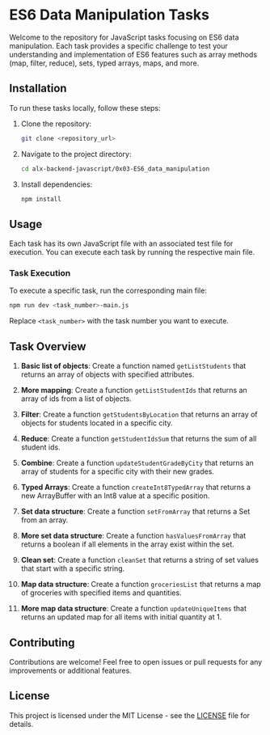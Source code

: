 # ES6 Data Manipulation Tasks

Welcome to the repository for JavaScript tasks focusing on ES6 data manipulation. Each task provides a specific challenge to test your understanding and implementation of ES6 features such as array methods (map, filter, reduce), sets, typed arrays, maps, and more.

## Installation

To run these tasks locally, follow these steps:

1. Clone the repository:

   ```bash
   git clone <repository_url>
   ```

2. Navigate to the project directory:

   ```bash
   cd alx-backend-javascript/0x03-ES6_data_manipulation
   ```

3. Install dependencies:

   ```bash
   npm install
   ```

## Usage

Each task has its own JavaScript file with an associated test file for execution. You can execute each task by running the respective main file.

### Task Execution

To execute a specific task, run the corresponding main file:

```bash
npm run dev <task_number>-main.js
```

Replace `<task_number>` with the task number you want to execute.

## Task Overview

1. **Basic list of objects**: Create a function named `getListStudents` that returns an array of objects with specified attributes.

2. **More mapping**: Create a function `getListStudentIds` that returns an array of ids from a list of objects.

3. **Filter**: Create a function `getStudentsByLocation` that returns an array of objects for students located in a specific city.

4. **Reduce**: Create a function `getStudentIdsSum` that returns the sum of all student ids.

5. **Combine**: Create a function `updateStudentGradeByCity` that returns an array of students for a specific city with their new grades.

6. **Typed Arrays**: Create a function `createInt8TypedArray` that returns a new ArrayBuffer with an Int8 value at a specific position.

7. **Set data structure**: Create a function `setFromArray` that returns a Set from an array.

8. **More set data structure**: Create a function `hasValuesFromArray` that returns a boolean if all elements in the array exist within the set.

9. **Clean set**: Create a function `cleanSet` that returns a string of set values that start with a specific string.

10. **Map data structure**: Create a function `groceriesList` that returns a map of groceries with specified items and quantities.

11. **More map data structure**: Create a function `updateUniqueItems` that returns an updated map for all items with initial quantity at 1.

## Contributing

Contributions are welcome! Feel free to open issues or pull requests for any improvements or additional features.

## License

This project is licensed under the MIT License - see the [LICENSE](LICENSE) file for details.
